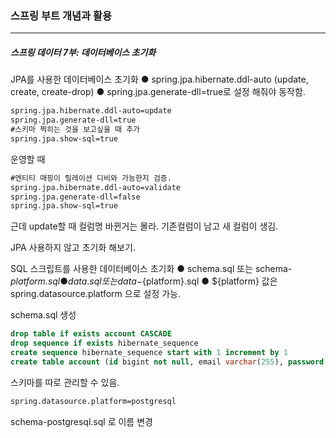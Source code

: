 <h3>스프링 부트 개념과 활용</h3>
<hr/>
<h5>스프링 데이터 7부: 데이터베이스 초기화</h5>

JPA를 사용한 데이터베이스 초기화
● spring.jpa.hibernate.ddl-auto (update, create, create-drop)
● spring.jpa.generate-dll=true로 설정 해줘야 동작함.

```xml
spring.jpa.hibernate.ddl-auto=update
spring.jpa.generate-dll=true
#스키마 찍히는 것을 보고싶을 때 추가
spring.jpa.show-sql=true
```

운영할 때

```xml
#엔티티 매핑이 릴레이션 디비와 가능한지 검증.
spring.jpa.hibernate.ddl-auto=validate
spring.jpa.generate-dll=false
spring.jpa.show-sql=true
```

근데 update할 때 컬럼명 바뀐거는 몰라. 기존컬럼이 남고 새 컬럼이 생김.

JPA 사용하지 않고 초기화 해보기.

SQL 스크립트를 사용한 데이터베이스 초기화
	● schema.sql 또는 schema-${platform}.sql
	● data.sql 또는 data-${platform}.sql
	● ${platform} 값은 spring.datasource.platform 으로 설정 가능.

schema.sql 생성

```sql
drop table if exists account CASCADE
drop sequence if exists hibernate_sequence
create sequence hibernate_sequence start with 1 increment by 1
create table account (id bigint not null, email varchar(255), password varchar(255), username varchar(255), primary key (id))
```

스키마를 따로 관리할 수 있음.

```xml
spring.datasource.platform=postgresql
```

schema-postgresql.sql 로 이름 변경